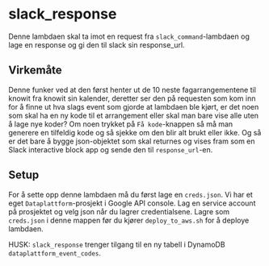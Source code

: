 # slack_response
Denne lambdaen skal ta imot en request fra ```slack_command```-lambdaen og lage en response og gi
den til slack sin response_url.

## Virkemåte
Denne funker ved at den først henter ut de 10 neste fagarrangementene til knowit fra knowit sin
kalender, deretter ser den på requesten som kom inn for å finne ut hva slags event som gjorde at
lambdaen ble kjørt, er det noen som skal ha en ny kode til et arrangement eller skal man bare vise
alle uten å lage nye koder? Om noen trykket på ```Få kode```-knappen så må man generere en 
tilfeldig kode og så sjekke om den blir alt brukt eller ikke. Og så er det bare å bygge
json-objektet som skal returnes og vises fram som en Slack interactive block app og sende den 
til ```response_url```-en. 

## Setup

For å sette opp denne lambdaen må du først lage en ```creds.json```.
Vi har et eget ```Dataplattform```-prosjekt i Google API console.
Lag en service account på prosjektet og velg json når du lagrer credentialsene.
Lagre som ```creds.json``` i denne mappen før du kjører ```deploy_to_aws.sh``` for å deploye
lambdaen.

HUSK: ```slack_response``` trenger tilgang til en ny tabell i DynamoDB
```dataplattform_event_codes```.
